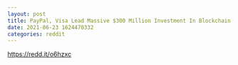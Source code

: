 ```yaml
--- 
layout: post 
title: PayPal, Visa Lead Massive $300 Million Investment In Blockchain Capital 
date: 2021-06-23 1624470332 
categories: reddit 
--- 
```

https://redd.it/o6hzxc